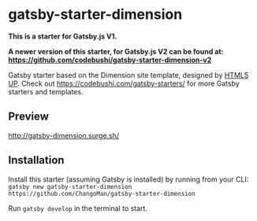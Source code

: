 # gatsby-starter-dimension

**This is a starter for Gatsby.js V1.**

**A newer version of this starter, for Gatsby.js V2 can be found at:**
**https://github.com/codebushi/gatsby-starter-dimension-v2**

Gatsby starter based on the Dimension site template, designed by [HTML5 UP](https://html5up.net/dimension). Check out https://codebushi.com/gatsby-starters/ for more Gatsby starters and templates.

## Preview

http://gatsby-dimension.surge.sh/

## Installation

Install this starter (assuming Gatsby is installed) by running from your CLI:
`gatsby new gatsby-starter-dimension https://github.com/ChangoMan/gatsby-starter-dimension`

Run `gatsby develop` in the terminal to start.
